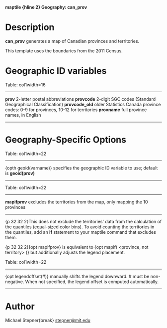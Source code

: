 **maptile {hline 2} Geography: can_prov**

# Description

**can_prov** generates a map of Canadian provinces and territories.

This template uses the boundaries from the 2011 Census.

# Geographic ID variables

Table: col1width=16

----------------   -----------------------------
**prov**           2-letter postal abbreviations
**provcode**       2-digit SGC codes (Standard Geographical Classification)
**provcode_old**   older Statistics Canada province codes: 0-9 for provinces, 10-12 for territories
**provname**       full province names, in English
----------------   -----------------------------

# Geography-Specific Options

Table: col1width=22

---------------------   -----------------------------
{opth geoid(varname)}   specifies the geographic ID variable to use; default is **geoid(prov)**
---------------------   -----------------------------

Table: col1width=22

---------------------   -----------------------------
**mapifprov**           excludes the territories from the map, only mapping the 10 provinces
---------------------   -----------------------------

{p 32 32 2}This does not exclude the territories' data from the calculation of the quantiles (equal-sized color bins). To avoid counting the territories in the quantiles, add an **if** statement to your maptile command that excludes them.

{p 32 32 2}{opt mapifprov} is equivalent to {opt mapif( \<province, not territory\> )} but additionally adjusts the legend placement.

Table: col1width=22

---------------------   -----------------------------
{opt legendoffset(#)}   manually shifts the legend downward. # must be non-negative. When not specified, the legend offset is computed automatically.
---------------------   -----------------------------

# Author

Michael Stepner{break}
stepner@mit.edu